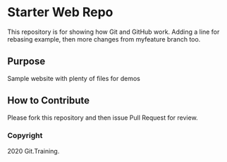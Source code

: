 # Starter Web Repo

This repository is for showing how Git and GitHub work. Adding a line for rebasing example,
then more changes from myfeature branch too.

## Purpose

Sample website with plenty of files for demos

## How to Contribute

Please fork this repository and then issue Pull Request for review.

### Copyright 

2020 Git.Training.

